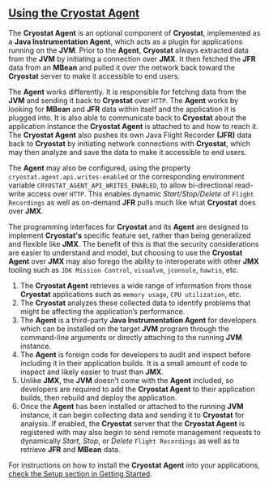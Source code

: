 ## [Using the Cryostat Agent](#using-the-cryostat-agent)

The **Cryostat Agent** is an optional component of **Cryostat**, implemented as a **Java Instrumentation Agent**, which acts as a plugin for applications running on the **JVM**. Prior to the **Agent**, **Cryostat** always extracted data from the **JVM** by initiating a connection over **JMX**. It then fetched the **JFR** data from an **MBean** and pulled it over the network back toward the **Cryostat** server to make it accessible to end users.

The **Agent** works differently. It is responsible for fetching data from the **JVM** and sending it back to **Cryostat** over `HTTP`. The **Agent** works by looking for **MBean** and **JFR** data within itself and the application it is plugged into. It is also able to communicate back to **Cryostat** about the application instance the **Cryostat Agent** is attached to and how to reach it. The **Cryostat Agent** also pushes its own Java Flight Recorder **(JFR)** data back to **Cryostat** by initiating network connections with **Cryostat**, which may then analyze and save the data to make it accessible to end users.

The **Agent** may also be configured, using the property `cryostat.agent.api.writes-enabled` or the corresponding environment variable `CRYOSTAT_AGENT_API_WRITES_ENABLED`, to allow bi-directional read-write access over `HTTP`. This enables dynamic *Start/Stop/Delete* of `Flight Recordings` as well as on-demand **JFR** pulls much like what **Cryostat** does over **JMX**.

The programming interfaces for **Cryostat** and its **Agent** are designed to implement **Cryostat's** specific feature set, rather than being generalized and flexible like **JMX**. The benefit of this is that the security considerations are easier to understand and model, but choosing to use the **Cryostat Agent** over **JMX** may also forego the ability to interoperate with other **JMX** tooling such as `JDK Mission Control`, `visualvm`, `jconsole`, `hawtio`, etc.

<ol>
    <li>The <b>Cryostat Agent</b> retrieves a wide range of information from those <b>Cryostat</b> applications such as <code>memory usage</code>, <code>CPU utilization</code>, etc. </li>
    <li>The <b>Cryostat</b> analyzes these collected data to identify problems that might be affecting the application’s performance.</li>
    <li>The <b>Agent</b> is a third-party <b>Java Instrumentation Agent</b> for developers which can be installed on the target <b>JVM</b> program through the command-line arguments or directly attaching to the running <b>JVM</b> instance.</li>
    <li>The <b>Agent</b> is foreign code for developers to audit and inspect before including it in their application builds. It is a small amount of code to inspect and likely easier to trust than <b>JMX</b>.</li>
    <li>Unlike <b>JMX</b>, the <b>JVM</b> doesn’t come with the <b>Agent</b> included, so developers are required to add the <b>Cryostat Agent</b> to their application builds, then rebuild and deploy the application.</li>
    <li>Once the <b>Agent</b> has been installed or attached to the running <b>JVM</b> instance, it can begin collecting data and sending it to <b>Cryostat</b> for analysis. If enabled, the <b>Cryostat</b> server that the <b>Cryostat Agent</b> is registered with may also begin to send remote management requests to dynamically <i>Start</i>, <i>Stop</i>, or <i>Delete</i> <code>Flight Recordings</code> as well as to retrieve <b>JFR</b> and <b>MBean</b> data.</li>
</ol>

For instructions on how to install the **Cryostat Agent** into your applications, [check the Setup section in Getting Started](/get-started/#using-the-cryostat-agent).
